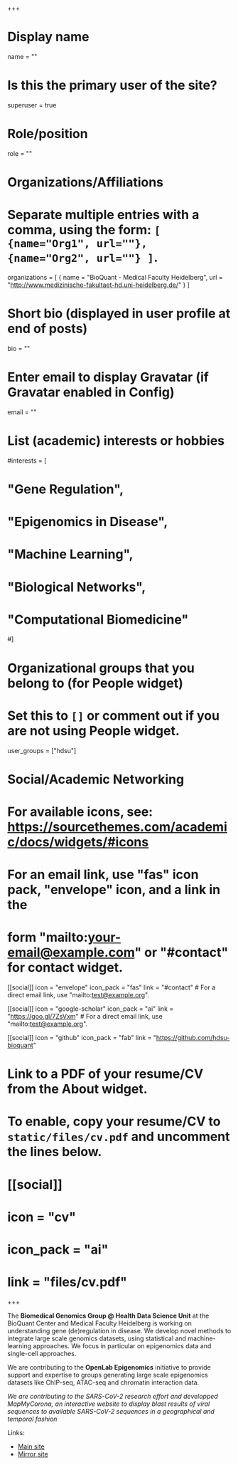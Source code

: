 +++
# Display name
name = ""

# Is this the primary user of the site?
superuser = true

# Role/position
role = ""

# Organizations/Affiliations
#   Separate multiple entries with a comma, using the form: `[ {name="Org1", url=""}, {name="Org2", url=""} ]`.
organizations = [ { name = "BioQuant - Medical Faculty Heidelberg", url = "http://www.medizinische-fakultaet-hd.uni-heidelberg.de/" } ]

# Short bio (displayed in user profile at end of posts)
bio = ""

# Enter email to display Gravatar (if Gravatar enabled in Config)
email = ""

# List (academic) interests or hobbies
#interests = [
#  "Gene Regulation",
#  "Epigenomics in Disease",
#  "Machine Learning",
#  "Biological Networks",
#  "Computational Biomedicine"
#]

# Organizational groups that you belong to (for People widget)
#   Set this to `[]` or comment out if you are not using People widget.
user_groups = ["hdsu"]

# Social/Academic Networking
# For available icons, see: https://sourcethemes.com/academic/docs/widgets/#icons
#   For an email link, use "fas" icon pack, "envelope" icon, and a link in the
#   form "mailto:your-email@example.com" or "#contact" for contact widget.

[[social]]
  icon = "envelope"
  icon_pack = "fas"
  link = "#contact"  # For a direct email link, use "mailto:test@example.org".

[[social]]
  icon = "google-scholar"
  icon_pack = "ai"
  link = "https://goo.gl/7ZsVxm"  # For a direct email link, use "mailto:test@example.org".

[[social]]
  icon = "github"
  icon_pack = "fab"
  link = "https://github.com/hdsu-bioquant"

# Link to a PDF of your resume/CV from the About widget.
# To enable, copy your resume/CV to `static/files/cv.pdf` and uncomment the lines below.
# [[social]]
#   icon = "cv"
#   icon_pack = "ai"
#   link = "files/cv.pdf"

+++

The **Biomedical Genomics Group @ Health Data Science Unit** at the BioQuant Center and Medical Faculty Heidelberg is working on understanding gene (de)regulation in disease. We develop novel methods to integrate large scale genomics datasets, using statistical and machine-learning approaches. We focus in particular on epigenomics data and single-cell approaches.

We are contributing to the **OpenLab Epigenomics** initiative to provide support and expertise to groups generating large scale epigenomics datasets like ChIP-seq, ATAC-seq and chromatin interaction data.


*We are contributing to the SARS-CoV-2 research effort and developped MapMyCorona, an interactive website to display blast results of viral sequences to available SARS-CoV-2 sequences in a geographical and temporal fashion*

Links:

* [Main site](http://shiny.mapmycorona.org/)
* [Mirror site](https://hdsu-bioquant.shinyapps.io/mapmycorona/)